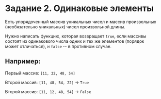 # Задание 2. Одинаковые элементы

Есть упорядоченный массив уникальных чисел и массив произвольных
(необязательно уникальных) чисел произвольной длины. 

Нужно написать функцию, которая возвращает `true`, если массивы состоят из
одинакового числа одних и тех же элементов (порядок может отличаться),
и `false` --  в противном случае.


## Например:

Первый массив: `[11, 22, 48, 54]`

Второй массив: `[11, 48, 54, 22]` -> `True`

Второй массив: `[11, 12, 48, 54]` -> `False`